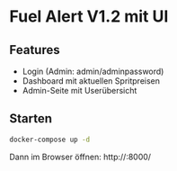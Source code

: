 # Fuel Alert V1.2 mit UI

## Features
- Login (Admin: admin/adminpassword)
- Dashboard mit aktuellen Spritpreisen
- Admin-Seite mit Userübersicht

## Starten
```bash
docker-compose up -d
```
Dann im Browser öffnen: http://<NAS-IP>:8000/
